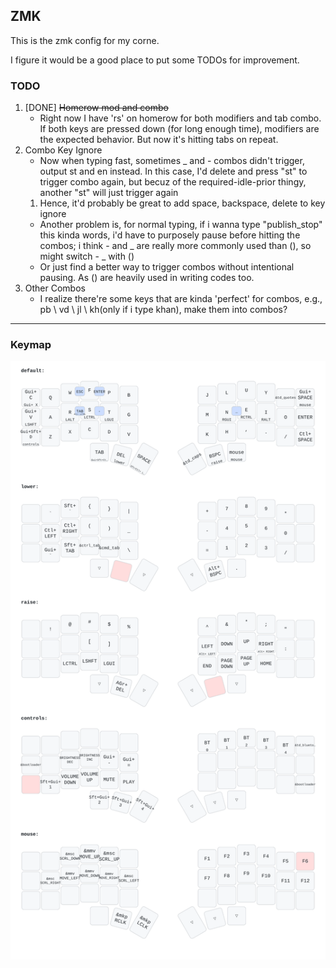 ## ZMK
This is the zmk config for my corne.  

I figure it would be a good place to put some TODOs for improvement.  

### TODO
1. [DONE] ~~Homerow mod and combo~~
   - Right now I have 'rs' on homerow for both modifiers and tab combo. If both keys are pressed down (for long enough time), modifiers are the expected behavior. But now it's hitting tabs on repeat.  
2. Combo Key Ignore
   - Now when typing fast, sometimes _ and - combos didn't trigger, output st and en instead. In this case, I'd delete and press "st" to trigger combo again, but becuz of the required-idle-prior thingy, another "st" will just trigger again
   1. Hence, it'd probably be great to add space, backspace, delete to key ignore
   - Another problem is, for normal typing, if i wanna type "publish_stop" this kinda words, i'd have to purposely pause before hitting the combos; i think - and _ are really more commonly used than (), so might switch - _ with ()
   - Or just find a better way to trigger combos without intentional pausing. As () are heavily used in writing codes too.
3. Other Combos
   - I realize there're some keys that are kinda 'perfect' for combos, e.g., pb \ vd \ jl \ kh(only if i type khan), make them into combos?   


----  

### Keymap
![Corne Keymap](./keymap-drawer/corne.svg)
